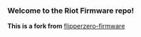 ### Welcome to the Riot Firmware repo!

**This is a fork from** [flipperzero-firmware](https://github.com/flipperdevices/flipperzero-firmware)
